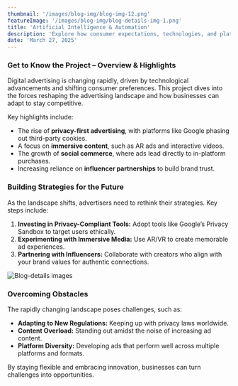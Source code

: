 ```yaml
---
thumbnail: '/images/blog-img/blog-img-12.png'
featureImage: '/images/blog-img/blog-details-img-1.png'
title: 'Artificial Intelligence & Automation'
description: 'Explore how consumer expectations, technologies, and platforms are reshaping digital advertising in 2024.'
date: 'March 27, 2025'
---
```


### Get to Know the Project – Overview & Highlights

Digital advertising is changing rapidly, driven by technological advancements and shifting consumer preferences. This project dives into the forces reshaping the advertising landscape and how businesses can adapt to stay competitive.

Key highlights include:

- The rise of **privacy-first advertising**, with platforms like Google phasing out third-party cookies.
- A focus on **immersive content**, such as AR ads and interactive videos.
- The growth of **social commerce**, where ads lead directly to in-platform purchases.
- Increasing reliance on **influencer partnerships** to build brand trust.

### Building Strategies for the Future

As the landscape shifts, advertisers need to rethink their strategies. Key steps include:

1. **Investing in Privacy-Compliant Tools:** Adopt tools like Google’s Privacy Sandbox to target users ethically.
2. **Experimenting with Immersive Media:** Use AR/VR to create memorable ad experiences.
3. **Partnering with Influencers:** Collaborate with creators who align with your brand values for authentic connections.

![Blog-details images](/images/services/services-details-img.png)

### Overcoming Obstacles

The rapidly changing landscape poses challenges, such as:

- **Adapting to New Regulations:** Keeping up with privacy laws worldwide.
- **Content Overload:** Standing out amidst the noise of increasing ad content.
- **Platform Diversity:** Developing ads that perform well across multiple platforms and formats.

By staying flexible and embracing innovation, businesses can turn challenges into opportunities.
